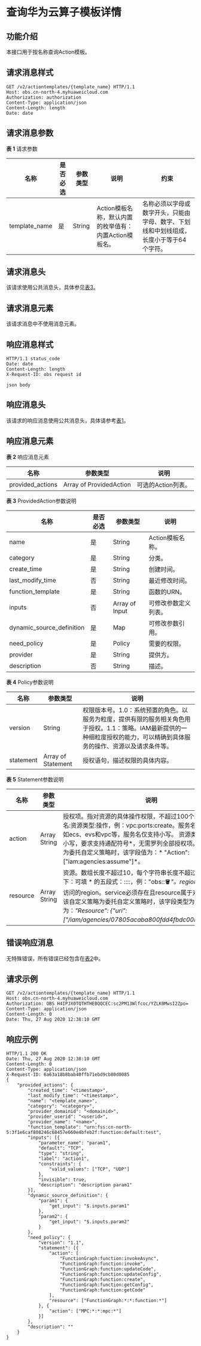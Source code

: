 # 查询华为云算子模板详情<a name="obs_04_0133"></a>

## 功能介绍<a name="section75005621314"></a>

本接口用于按名称查询Action模板。

## 请求消息样式<a name="section6107610185512"></a>

```
GET /v2/actiontemplates/{template_name} HTTP/1.1
Host: obs.cn-north-4.myhuaweicloud.com 
Authorization: authorization
Content-Type: application/json
Content-Length: length
Date: date
```

## 请求消息参数<a name="section95731039205518"></a>

**表 1**  请求参数

|名称|是否必选|参数类型|说明|约束|
|--|--|--|--|--|
|template_name|是|String|Action模板名称，默认内置的枚举值有：内置Action模板名。|名称必须以字母或数字开头，只能由字母、数字、下划线和中划线组成，长度小于等于64个字符。|


## 请求消息头<a name="section742141334119"></a>

该请求使用公共消息头，具体参见[表3](构造请求.md#table25197309)。

## 请求消息元素<a name="section328020178411"></a>

该请求消息中不使用消息元素。

## 响应消息样式<a name="section1621418229411"></a>

```
HTTP/1.1 status_code 
Date: date 
Content-Length: length 
X-Request-ID: obs request id

json body
```

## 响应消息头<a name="section749314404574"></a>

该请求的响应消息使用公共消息头，具体请参考[表1](返回结果.md#d0e686)。

## 响应消息元素<a name="section1816644411576"></a>

**表 2**  响应消息元素

|名称|参数类型|说明|
|--|--|--|
|provided_actions|Array of ProvidedAction|可选的Action列表。|


**表 3**  ProvidedAction参数说明

|名称|是否必选|参数类型|说明|
|--|--|--|--|
|name|是|String|Action模板名称。|
|category|是|String|分类。|
|create_time|是|String|创建时间。|
|last_modify_time|否|String|最近修改时间。|
|function_template|是|String|函数的URN。|
|inputs|否|Array of Input|可修改参数定义列表。|
|dynamic_source_definition|是|Map|可修改参数引用。|
|need_policy|是|Policy|需要的权限。|
|provider|是|String|提供方。|
|description|否|String|描述。|


**表 4**  Policy参数说明

|名称|参数类型|说明|
|--|--|--|
|version|String|权限版本号。1.0：系统预置的角色。以服务为粒度，提供有限的服务相关角色用于授权。1.1：策略。IAM最新提供的一种细粒度授权的能力，可以精确到具体服务的操作、资源以及请求条件等。|
|statement|Array of Statement|授权语句，描述权限的具体内容。|


**表 5**  Statement参数说明

|名称|参数类型|说明|
|--|--|--|
|action|Array String|授权项。指对资源的具体操作权限，不超过100个。格式为：服务名:资源类型:操作，例：vpc:ports:create。服务名为产品名称，例如ecs、evs和vpc等，服务名仅支持小写。 资源类型和操作没有大小写，要求支持通配符号*，无需罗列全部授权项。当自定义策略为委托自定义策略时，该字段值为：* "Action": ["iam:agencies:assume"]*。|
|resource|Array String|资源。数组长度不超过10，每个字符串长度不超过128，规则如下：可填 * 的五段式：::::，例："obs:::bucket:*"。region字段为*或用户可访问的region。service必须存在且resource属于对应service。当该自定义策略为委托自定义策略时，该字段类型为Object，值为：*"Resource": {"uri": ["/iam/agencies/07805acaba800fdd4fbdc00b8f888c7c"]}*。|


## 错误响应消息<a name="section1314918415580"></a>

无特殊错误，所有错误已经包含在[表2](错误码.md#d0e843)中。

## 请求示例<a name="section25157713588"></a>

```
GET /v2/actiontemplates/{template_name} HTTP/1.1
Host: obs.cn-north-4.myhuaweicloud.com 
Authorization: OBS H4IPJX0TQTHTHEBQQCEC:sc2PM13Wlfcoc/YZLK0MwsI2Zpo=
Content-Type: application/json
Content-Length: 0
Date: Thu, 27 Aug 2020 12:38:10 GMT
```

## 响应示例<a name="section145191611316"></a>

```
HTTP/1.1 200 OK 
Date: Thu, 27 Aug 2020 12:38:10 GMT 
Content-Length: 0 
Content-Type: application/json
X-Request-ID: 6a63a18b8bab40ffb71ebd9cb80d0085
{
    "provided_actions": {
        "created_time": "<timestamp>",
        "last_modify_time": "<timestamp>",
        "name": "<template_name>",
        "category": "<category>",
        "provider_domainid": "<domainid>",
        "provider_userid": "<userid>",
        "provider_name": "<name>",
        "function_template": "urn:fss:cn-north-5:3f1e6caf808246c68457e660e4bfeb2f:function:default:test",
        "inputs": [{
            "parameter_name": "param1",
            "default": "TCP",
            "type": "string",
            "label": "action1",
            "constraints": {
                "valid_values": ["TCP", "UDP"]
            },
            "invisible": true,
            "description": "description param1"
        }],
        "dynamic_source_definition": {
            "param1": {
                "get_input": "$.inputs.param1"
            },
            "param2": {
                "get_input": "$.inputs.param2"
            }
        },
        "need_policy": {
            "version": "1.1",
            "statement": [{
                "action": [
                    "FunctionGraph:function:invokeAsync",
                    "FunctionGraph:function:invoke",
                    "FunctionGraph:function:updateCode",
                    "FunctionGraph:function:updateConfig",
                    "FunctionGraph:function:create",
                    "FunctionGraph:function:getConfig",
                    "FunctionGraph:function:getCode"
                ],
                "resource": ["FunctionGraph:*:*:function:*"]
            }, {
                "action": ["MPC:*:*:mpc:*"]
            }]
        },
        "description": ""
    }
}
```

